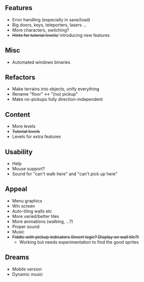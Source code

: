 Features
---

* Error handling (especially in save/load)
* Big doors, keys, teleporters, lasers ...
* More characters, switching?
* ~~Hints for tutorial levels/~~ introducing new features

Misc
---

* Automated windows binaries

Refactors
---

* Make terrains into objects, unify everything
* Rename "floor" <-> "(no) pickup"
* Make no-pickups fully direction-independent

Content
---

* More levels
* ~~Tutorial levels~~
* Levels for extra features

Usability
---

* Help
* Mouse support?
* Sound for "can't walk here" and "can't pick up here"

Appeal
---

* Menu graphics
* Win screen
* Auto-tiling walls etc
* More varied/better tiles
* More animations (walking, ...?)
* Proper sound
* Music
* ~~Fiddle with pickup indicators (Invert logic? Display on wall tile?)~~
	* Working but needs experimentation to find the good sprites

Dreams
---

* Mobile version
* Dynamic music
